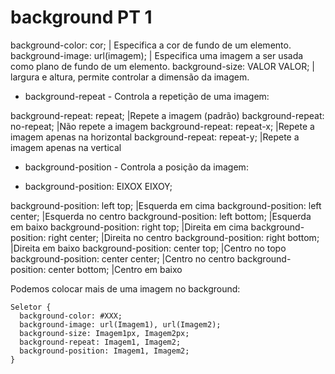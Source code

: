 # background PT 1

background-color: cor;         | Especifica a cor de fundo de um elemento.
background-image: url(imagem); | Especifica uma imagem a ser usada como plano de fundo de um elemento.
background-size: VALOR VALOR;  | largura e altura, permite controlar a dimensão da imagem.

- background-repeat - Controla a repetição de uma imagem:

background-repeat: repeat;    |Repete a imagem (padrão)
background-repeat: no-repeat; |Não repete a imagem
background-repeat: repeat-x;  |Repete a imagem apenas na horizontal
background-repeat: repeat-y;  |Repete a imagem apenas na vertical<br>

- background-position - Controla a posição da imagem:

- background-position: EIXOX EIXOY;

background-position: left top;      |Esquerda em cima
background-position: left center;   |Esquerda no centro
background-position: left bottom;   |Esquerda em baixo
background-position: right top;     |Direita em cima
background-position: right center;  |Direita no centro
background-position: right bottom;  |Direita em baixo
background-position: center top;    |Centro no topo
background-position: center center; |Centro no centro
background-position: center bottom; |Centro em baixo


Podemos colocar mais de uma imagem no background:
```
Seletor {
  background-color: #XXX;
  background-image: url(Imagem1), url(Imagem2);
  background-size: Imagem1px, Imagem2px;
  background-repeat: Imagem1, Imagem2;
  background-position: Imagem1, Imagem2;
}
```
